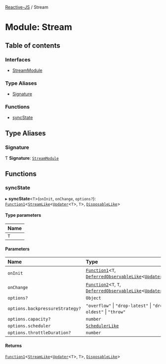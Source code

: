 [Reactive-JS](../README.md) / Stream

# Module: Stream

## Table of contents

### Interfaces

- [StreamModule](../interfaces/Stream.StreamModule.md)

### Type Aliases

- [Signature](Stream.md#signature)

### Functions

- [syncState](Stream.md#syncstate)

## Type Aliases

### Signature

Ƭ **Signature**: [`StreamModule`](../interfaces/Stream.StreamModule.md)

## Functions

### syncState

▸ **syncState**<`T`\>(`onInit`, `onChange`, `options?`): [`Function1`](functions.md#function1)<[`StreamLike`](../interfaces/types.StreamLike.md)<[`Updater`](functions.md#updater)<`T`\>, `T`\>, [`DisposableLike`](../interfaces/types.DisposableLike.md)\>

#### Type parameters

| Name |
| :------ |
| `T` |

#### Parameters

| Name | Type |
| :------ | :------ |
| `onInit` | [`Function1`](functions.md#function1)<`T`, [`DeferredObservableLike`](../interfaces/types.DeferredObservableLike.md)<[`Updater`](functions.md#updater)<`T`\>\>\> |
| `onChange` | [`Function2`](functions.md#function2)<`T`, `T`, [`DeferredObservableLike`](../interfaces/types.DeferredObservableLike.md)<[`Updater`](functions.md#updater)<`T`\>\>\> |
| `options?` | `Object` |
| `options.backpressureStrategy?` | ``"overflow"`` \| ``"drop-latest"`` \| ``"drop-oldest"`` \| ``"throw"`` |
| `options.capacity?` | `number` |
| `options.scheduler` | [`SchedulerLike`](../interfaces/types.SchedulerLike.md) |
| `options.throttleDuration?` | `number` |

#### Returns

[`Function1`](functions.md#function1)<[`StreamLike`](../interfaces/types.StreamLike.md)<[`Updater`](functions.md#updater)<`T`\>, `T`\>, [`DisposableLike`](../interfaces/types.DisposableLike.md)\>
